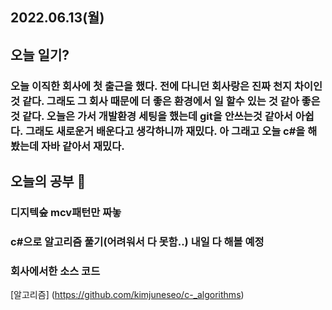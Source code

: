 ## 2022.06.13(월)
## 오늘 일기?
### 오늘 이직한 회사에 첫 출근을 했다. 전에 다니던 회사랑은 진짜 천지 차이인것 같다. 그래도 그 회사 때문에 더 좋은 환경에서 일 할수 있는 것 같아 좋은 것 같다. 오늘은 가서 개발환경 세팅을 했는데 git을 안쓰는것 같아서 아쉽다. 그래도 새로운거 배운다고 생각하니까 재밌다. 아 그래고 오늘 c#을 해봤는데 자바 같아서 재밌다. 
## 오늘의 공부 🎉
### 디지텍숲 mcv패턴만 짜놓
### c#으로 알고리즘 풀기(어려워서 다 못함..) 내일 다 해볼 예정
### 회사에서한 소스 코드 
[알고리즘] (https://github.com/kimjuneseo/c-_algorithms)
